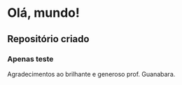 # Olá, mundo!
## Repositório criado 
### Apenas teste

Agradecimentos ao brilhante e generoso prof. Guanabara.


